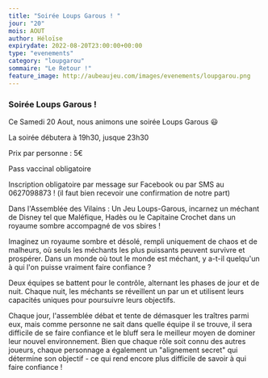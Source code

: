 ```yaml
---
title: "Soirée Loups Garous ! "
jour: "20"
mois: AOUT
author: Héloïse
expirydate: 2022-08-20T23:00:00+00:00
type: "evenements"
category: "loupgarou"
sommaire: "Le Retour !"
feature_image: http://aubeaujeu.com/images/evenements/loupgarou.png
---
```

### Soirée Loups Garous !

Ce Samedi 20 Aout, nous animons une soirée Loups Garous 😃

La soirée débutera à 19h30, jusque 23h30

Prix par personne : 5€

Pass vaccinal obligatoire

Inscription obligatoire par message sur Facebook ou par SMS au 0627098873 ! (il faut bien recevoir une confirmation de notre part)

Dans l'Assemblée des Vilains : Un Jeu Loups-Garous, incarnez un méchant de Disney tel que Maléfique, Hadès ou le Capitaine Crochet dans un royaume sombre accompagné de vos sbires !

Imaginez un royaume sombre et désolé, rempli uniquement de chaos et de malheurs, où seuls les méchants les plus puissants peuvent survivre et prospérer. Dans un monde où tout le monde est méchant, y a-t-il quelqu'un à qui l'on puisse vraiment faire confiance ?

Deux équipes se battent pour le contrôle, alternant les phases de jour et de nuit. Chaque nuit, les méchants se réveillent un par un et utilisent leurs capacités uniques pour poursuivre leurs objectifs.

Chaque jour, l'assemblée débat et tente de démasquer les traîtres parmi eux, mais comme personne ne sait dans quelle équipe il se trouve, il sera difficile de se faire confiance et le bluff sera le meilleur moyen de dominer leur nouvel environnement.
Bien que chaque rôle soit connu des autres joueurs, chaque personnage a également un "alignement secret" qui détermine son objectif - ce qui rend encore plus difficile de savoir à qui faire confiance !
